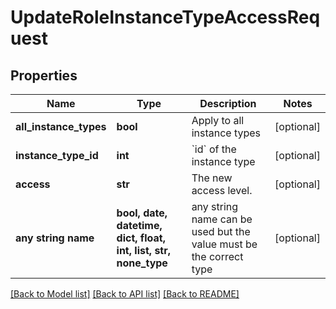 # UpdateRoleInstanceTypeAccessRequest


## Properties
Name | Type | Description | Notes
------------ | ------------- | ------------- | -------------
**all_instance_types** | **bool** | Apply to all instance types | [optional] 
**instance_type_id** | **int** | &#x60;id&#x60; of the instance type | [optional] 
**access** | **str** | The new access level. | [optional] 
**any string name** | **bool, date, datetime, dict, float, int, list, str, none_type** | any string name can be used but the value must be the correct type | [optional]

[[Back to Model list]](../README.md#documentation-for-models) [[Back to API list]](../README.md#documentation-for-api-endpoints) [[Back to README]](../README.md)


